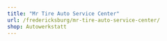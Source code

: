 ```yaml
---
title: "Mr Tire Auto Service Center"
url: /fredericksburg/mr-tire-auto-service-center/
shop: Autowerkstatt
---
```

